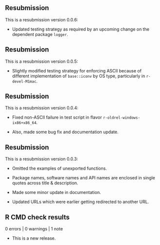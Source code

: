 ## Resubmission
This is a resubmission version 0.0.6:

* Updated testing strategy as required by an upcoming change on the dependent package `logger`.

## Resubmission
This is a resubmission version 0.0.5:

* Slightly modified testing strategy for enforcing ASCII because of different implementation of `base::iconv` by OS type, particularly in `r-devel-M1mac`.

## Resubmission
This is a resubmission version 0.0.4:

* Fixed non-ASCII failure in test script in flavor `r-oldrel-windows-ix86+x86_64`.

* Also, made some bug fix and documentation update.

## Resubmission
This is a resubmission version 0.0.3:

* Omitted the examples of unexported functions.

* Package names, software names and API names are enclosed in single quotes across title & description.

* Made some minor update in documentation.

* Updated URLs which were earlier getting redirected to another URL. 

## R CMD check results

0 errors | 0 warnings | 1 note

* This is a new release.
